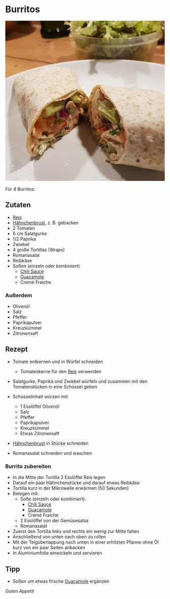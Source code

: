 # Burritos

![img](imgs/Burritos.jpg)

Für 4 Burritos:

## Zutaten
- [Reis](Reis.md)
- [Hähnchenbrust](Haehnchenbrust.md), z. B. gebacken
- 2 Tomaten
- 6 cm Salatgurke
- 1/2 Paprika
- Zwiebel
- 4 große Tortillas (Wraps)
- Romanasalat
- Reibkäse
- Soßen (einzeln oder kombiniert)
  - [Chili Sauce](Chili_Sauce.md) 
  - [Guacamole](Guacamole.md)
  - Cremé Fraiche

### Außerdem
- Olivenöl
- Salz
- Pfeffer
- Paprikapulver
- Kreuzkümmel
- Zitronensaft

## Rezept
- Tomate entkernen und in Würfel schneiden
  - Tomatenkerne für den [Reis](Reis.md) verwenden

- Salatgurke, Paprika und Zwiebel würfeln und zusammen mit den Tomatenstücken in eine Schüssel geben

- Schüsselinhalt würzen mit:
  - 1 Esslöffel Olivenöl
  - Salz
  - Pfeffer
  - Paprikapulver
  - Kreuzkümmel
  - Etwas Zitronensaft

- [Hähnchenbrust](Haehnchenbrust.md) in Stücke schneiden

- Romanasalat schneiden und waschen

### Burrito zubereiten
- In die Mitte der Tortilla 2 Esslöffel Reis legen
- Darauf ein paar Hähnchenstücke und darauf etwas Reibkäse
- Tortilla kurz in der Mikrowelle erwärmen (50 Sekunden)
- Belegen mit:
  - Soße (einzeln oder kombiniert):
    - [Chili Sauce](Chili_Sauce.md) 
    - [Guacamole](Guacamole.md)
    - Cremé Fraiche
  - 2 Esslöffel von der Gemüsesalsa
  - Romanasalat
- Zuerst den Tortilla links und rechts ein wenig zur Mitte falten
- Anschließend von unten nach oben zu rollen
- Mit der Teigüberlappung nach unten in einer erhitzten Pfanne ohne Öl kurz von ein paar Seiten anbacken
- In Aluminiumfolie einwickeln und servieren


## Tipp
- Soßen um etwas frische [Guacamole](Guacamole.md) ergänzen

*Guten Appetit*
